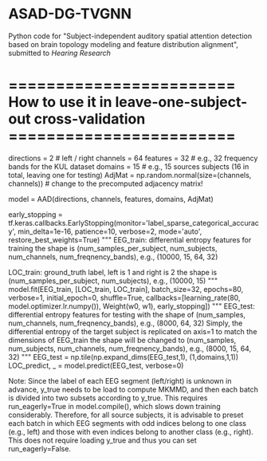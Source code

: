 # ASAD-DG-TVGNN
Python code for "Subject-independent auditory spatial attention detection based on brain topology modeling and feature distribution alignment", submitted to _Hearing Research_

# ======================== How to use it in leave-one-subject-out cross-validation ========================
directions = 2 # left / right
channels = 64
features = 32 # e.g., 32 frequency bands for the KUL dataset
domains = 15 # e.g., 15 sources subjects (16 in total, leaving one for testing)
AdjMat = np.random.normal(size=(channels, channels))    # change to the precomputed adjacency matrix!

model = AAD(directions, channels, features, domains, AdjMat)

early_stopping = tf.keras.callbacks.EarlyStopping(monitor='label_sparse_categorical_accuracy', min_delta=1e-16, patience=10,
                                                  verbose=2, mode='auto', restore_best_weights=True)
"""
EEG_train: differential entropy features for training
           the shape is (num_samples_per_subject, num_subjects, num_channels, num_freqnency_bands), e.g., (10000, 15, 64, 32)

LOC_train: ground_truth label, left is 1 and right is 2
           the shape is (num_samples_per_subject, num_subjects), e.g., (10000, 15)
"""
model.fit(EEG_train,
          [LOC_train, LOC_train],
          batch_size=32, epochs=80, verbose=1, initial_epoch=0, shuffle=True,
          callbacks=[learning_rate(80, model.optimizer.lr.numpy()), Weight(w0, w1), early_stopping])
"""
EEG_test: differential entropy features for testing
          with the shape of (num_samples, num_channels, num_freqnency_bands), e.g., (8000, 64, 32)
          Simply, the differential entropy of the target subject is replicated on axis=1 to match the dimensions of EEG_train
          the shape will be changed to  (num_samples, num_subjects, num_channels, num_freqnency_bands), e.g., (8000, 15, 64, 32)
"""
EEG_test = np.tile(np.expand_dims(EEG_test,1), (1,domains,1,1))
LOC_predict, _ = model.predict(EEG_test, verbose=0)

Note: Since the label of each EEG segment (left/right) is unknown in advance, y_true needs to be load to compute MKMMD, and then each batch is divided into two subsets according to y_true. This requires run_eagerly=True in model.compile(), which slows down training considerably. Therefore, for all source subjects, it is advisable to preset each batch in which EEG segments with odd indices belong to one class (e.g., left) and those with even indices belong to another class (e.g., right). This does not require loading y_true and thus you can set run_eagerly=False.
